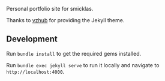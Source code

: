 Personal portfolio site for smicklas. 

Thanks to [vzhub](https://github.com/vszhub/not-pure-poole) for providing the Jekyll theme. 

## Development 

Run `bundle install` to get the required gems installed. 

Run `bundle exec jekyll serve` to run it locally and navigate to `http://localhost:4000`.
